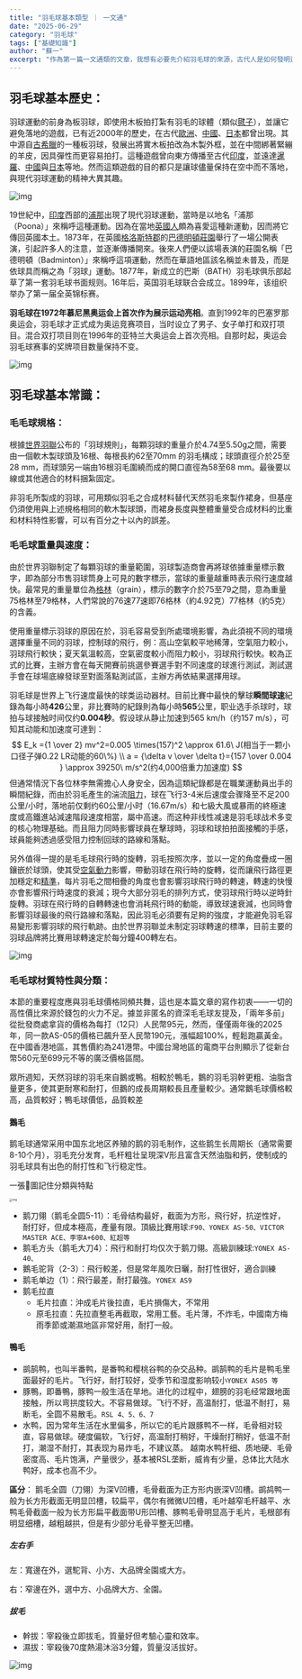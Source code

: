```yaml
---
title: "羽毛球基本類型 ｜ 一文通"
date: "2025-06-29"
category: "羽毛球"
tags: ["基礎知識"]
author: "蘇一"
excerpt: "作為第一篇一文通類的文章，我想有必要先介紹羽毛球的來源，古代人是如何發明這項運動的？為什麼選擇羽毛球作為擊打項目？他們是否和如今一樣因發現了毛毛球獨特的魅力而傳播？以及為何選擇羽毛，如何選擇羽毛從而引出現代工業下羽毛球的製作規範和不同類型。"
---
```


## 羽毛球基本歷史：

羽球運動的前身為板羽球，即使用木板拍打紮有羽毛的球體（類似[毽子](https://zh.wikipedia.org/wiki/毽子)），並讓它避免落地的遊戲，已有近2000年的歷史，在古代[歐洲](https://zh.wikipedia.org/wiki/歐洲)、[中國](https://zh.wikipedia.org/wiki/中國)、[日本](https://zh.wikipedia.org/wiki/日本)都曾出現。其中源自[古希臘](https://zh.wikipedia.org/wiki/古希臘)的一種板羽球，發展出將實木板拍改為木製外框，並在中間綁著緊繃的羊皮，因具彈性而更容易拍打。這種遊戲曾向東方傳播至古代[印度](https://zh.wikipedia.org/wiki/印度)，並遠達[暹羅](https://zh.wikipedia.org/wiki/暹羅)、[中國](https://zh.wikipedia.org/wiki/中國)與[日本](https://zh.wikipedia.org/wiki/日本)等地。然而這類遊戲的目的都只是讓球儘量保持在空中而不落地，與現代羽球運動的精神大異其趣。

![img](https://upload.wikimedia.org/wikipedia/commons/thumb/d/df/Battledore_-_Youthful_Sports.png/250px-Battledore_-_Youthful_Sports.png)

19世紀中，[印度](https://zh.wikipedia.org/wiki/印度)西部的[浦那](https://zh.wikipedia.org/wiki/浦那)出現了現代羽球運動，當時是以地名「浦那（Poona）」來稱呼這種運動。因為在當地[英國人](https://zh.wikipedia.org/wiki/英國人)頗為喜愛這種新運動，因而將它傳回英國本土。1873年，在英國[格洛斯特郡](https://zh.wikipedia.org/wiki/格洛斯特郡)的[巴德明頓莊園](https://zh.wikipedia.org/wiki/巴德明顿庄园)舉行了一場公開表演，引起許多人的注意，並逐漸傳播開來。後來人們便以該場表演的莊園名稱「巴德明頓（Badminton）」來稱呼這項運動，然而在華語地區該名稱並未普及，而是依球具而稱之為「羽球」運動。1877年，新成立的巴斯（BATH）羽毛球俱乐部起草了第一套羽毛球书面规则。16年后，英国羽毛球联合会成立。1899年，该组织举办了第一届全英锦标赛。

**羽毛球在1972年慕尼黑奥运会上首次作为展示运动亮相**。直到1992年的巴塞罗那奥运会，羽毛球才正式成为奥运竞赛项目，当时设立了男子、女子单打和双打项目。混合双打项目则在1996年的亚特兰大奥运会上首次亮相。自那时起，奥运会羽毛球赛事的奖牌项目数量保持不变。

![img](https://upload.wikimedia.org/wikipedia/commons/thumb/1/1b/Badminton_India.jpg/250px-Badminton_India.jpg)

## 羽毛球基本常識：

### 毛毛球規格：

根據[世界羽聯](https://zh.wikipedia.org/wiki/世界羽联)公布的「羽球規則」，每顆羽球的重量介於4.74至5.50g之間，需要由一個軟木製球頭及16根、每根長約62至70mm 的羽毛構成；球頭直徑介於25至28 mm，而球頭另一端由16根羽毛圍繞而成的開口直徑為58至68 mm。最後要以線或其他適合的材料捆紮固定。

非羽毛所製成的羽球，可用類似羽毛之合成材料替代天然羽毛來製作裙身，但基座仍須使用與上述規格相同的軟木製球頭，而裙身長度與整體重量受合成材料的比重和材料特性影響，可以有百分之十以內的誤差。

### 毛毛球重量與速度：

由於世界羽聯制定了每顆羽球的重量範圍，羽球製造商會再將球依據重量標示數字，即為部分市售羽球筒身上可見的數字標示，當球的重量越重時表示飛行速度越快。最常見的重量單位為[格林](https://zh.wikipedia.org/wiki/格令)（grain），標示的數字介於75至79之間，意為重量75格林至79格林，人們常說的76速77速即76格林（約4.92克）77格林（約5克）的含義。

使用重量標示羽球的原因在於，羽毛容易受到所處環境影響，為此須視不同的環境選擇重量不同的羽球，控制球的飛行，例：高山空氣較平地稀薄，空氣阻力較小，羽球飛行較快；夏天氣溫較高，空氣密度較小而阻力較小，羽球飛行較快。較為正式的比賽，主辦方會在每天開賽前挑選參賽選手對不同速度的球進行測試，測試選手會在球場底線發球至對面落點測試區，主辦方再依結果選擇用球。

羽毛球是世界上飞行速度最快的球类运动器材。目前比賽中最快的擊球**瞬間球速**紀錄為每小時**426**公里，非比賽時的紀錄則為每小時**565**公里，职业选手杀球时，球拍与球接触时间仅约**0.004秒**。假设球从静止加速到565 km/h（约157 m/s），可知其动能和加速度可達到：
$$
E_k ={1 \over 2} mv^2=0.005 \times(157)^2 \approx 61.6\ J(相当于一颗小口径子弹0.22 LR动能的60\%) \\ a = {\delta v \over \delta t}={157 \over 0.004 } \approx 39250\ m/s^2(约4,000倍重力加速度)
$$
但通常情況下各位林李無需擔心人身安全，因為這類紀錄都是在職業運動員出手的瞬間紀錄，而由於羽毛產生的湍流[阻力](https://zh.wikipedia.org/wiki/阻力)，球在飞行3-4米后速度会骤降至不足200公里/小时，落地前仅剩约60公里/小时（16.67m/s）和七級大風或暴雨的終極速度或高鐵進站減速階段速度相當，屬中高速。而这种非线性减速是羽毛球战术多变的核心物理基础。而且阻力同時影響球員在擊球時，羽球和球拍拍面接觸的手感，球員能夠透過感受阻力控制回球的路線和落點。

另外值得一提的是毛毛球飛行時的旋轉，羽毛按照次序，並以一定的角度疊成一圈鑲嵌於球頭，使其受[空氣動力](https://zh.wikipedia.org/wiki/空气动力)影響，帶動羽球在飛行時的旋轉，從而讓飛行路徑更加穩定和[精準](https://zh.wikipedia.org/wiki/羽球_(球)#cite_note-喀報-15)，每片羽毛之間相疊的角度也會影響羽球飛行時的轉速，轉速的快慢亦會影響飛行時速度的衰減；現今大部分羽毛的排列方式，使羽球飛行時以逆時針旋轉。羽球在飛行時的自轉轉速也會消耗飛行時的動能，導致球速衰減，也同時會影響羽球最後的飛行路線和落點，因此羽毛必須要有足夠的強度，才能避免羽毛容易變形影響羽球的飛行軌跡。由於世界羽聯並未制定羽球轉速的標準，目前主要的羽球品牌將比賽用球轉速定於每分鐘400轉左右。

![img](https://upload.wikimedia.org/wikipedia/commons/thumb/5/52/Inner_edge_of_a_shuttlecock.jpg/250px-Inner_edge_of_a_shuttlecock.jpg)

### 毛毛球材質特性與分類：

本節的重要程度應與羽毛球價格同頻共舞，這也是本篇文章的寫作初衷——一切的高性價比來源於錢包的火力不足。據並非匿名的資深毛毛球友提及，「兩年多前」從批發商處拿貨的價格為每打（12只）人民幣95元，然而，僅僅兩年後的2025年，同一款AS-05的價格已飆升至人民幣190元，漲幅超100%，輕鬆跑贏黃金。在中國香港地區，其售價約為241港幣。中國台灣地區的電商平台則顯示了從新台幣560元至699元不等的廣泛價格區間。

眾所週知，天然羽球的羽毛來自鵝或鴨。相較於鴨毛，鵝的羽毛羽幹更粗、油脂含量更多，使其更耐寒和耐打，但鵝的成長周期較長且產量較少。通常鵝毛球價格較高，品質較好；鴨毛球價低，品質較差

#### 鵝毛

鹅毛球通常采用中国东北地区养殖的鹅的羽毛制作，这些鹅生长周期长（通常需要8-10个月），羽毛充分发育，毛杆粗壮呈現深V形且富含天然油脂和鈣，使制成的羽毛球具有出色的耐打性和飞行稳定性。

一張🦢圖記住分類與特點

<img src="http://img.mp.sohu.com/upload/20170215/c9b5fc8d1c5f4598a279b7bebce1eaf2_th.jpeg" alt="img" style="zoom:33%;" />

- 鹅刀翎（鹅毛全圆5-11）：毛骨结构最好，截面为方形，飛行好，抗逆性好，耐打好，但成本極高，產量有限。頂級比賽用球:`F90、YONEX AS-50、VICTOR MASTER ACE、李寧A+600、紅超等`
- 鹅毛方头（鹅毛大刀4）：飛行和耐打均仅次于鹅刀翎。高級訓練球:`YONEX AS-40、`
- 鵝毛驼背（2-3）：飛行較差，但是常年風吹日曬，耐打性很好，適合訓練
- 鹅毛单边（1）：飛行最差，耐打最強。`YONEX AS9`
- 鹅毛拉直
  - 毛片拉直：沖成毛片後拉直，毛片損傷大，不常用
  - 原毛拉直：先拉直整毛再截取，常用工藝。毛片薄，不炸毛，中國南方梅雨季節或潮濕地區非常好用，耐打一般。

#### 鴨毛

- 鹚鹄鸭，也叫半番鸭，是番鸭和樱桃谷鸭的杂交品种。鹚鹄鸭的毛片是鸭毛里面最好的毛片。飞行好，耐打较好，受季节和湿度影响较小`YONEX AS05 等`
- 豚鴨，即番鴨，豚鸭一般生活在旱地。进化的过程中，翅膀的羽毛经常跟地面接触，所以弯拱度较大。不容易做球。飞行不好，高温耐打，低温不耐打，易断毛，全圆不易散毛。`RSL 4、5、6、7` 
- 水鸭，因为常年生活在水里偏多，所以它的毛片跟豚鸭不一样，毛骨相对较直，容易做球。硬度偏软，飞行好，高温耐打稍好，干燥耐打稍好，低温不耐打，潮湿不耐打，其表现为易炸毛，不建议蒸。 越南水鸭杆细、质地硬、毛骨密度高、毛片饱满，产量很少，基本被RSL垄断，威肯有少量，总体比大陆水鸭好，成本也高不少。

**區分**： 鹅毛全圆（刀翎）为深V凹槽，毛骨截面为正方形内嵌深V凹槽。鹚鸪鸭一般为长方形截面无明显凹槽，较扁平，偶尔有微微U凹槽，毛叶越窄毛杆越平、水鸭毛骨截面一般为长方形扁平截面带U形凹槽、豚鸭毛骨明显高于毛片，毛根部有明显细槽，越粗越拱，但是有少部分毛骨平整无凹槽。

##### 左右手

左：寬邊在外，選駝背、小方、大品牌全園或大方。

右：窄邊在外，選中方、小品牌大方、全園。

##### 拔毛

- 幹拔：宰殺後立即拔毛，質量好但考驗心靈和效率。
- 濕拔：宰殺後70度熱湯沐浴3分鐘，質量沒活拔好。

![img](https://img.badmintoncn.com/forum/201910/21/025726kmhfp8hhpc6v6js5.jpg-bigimg.webp)